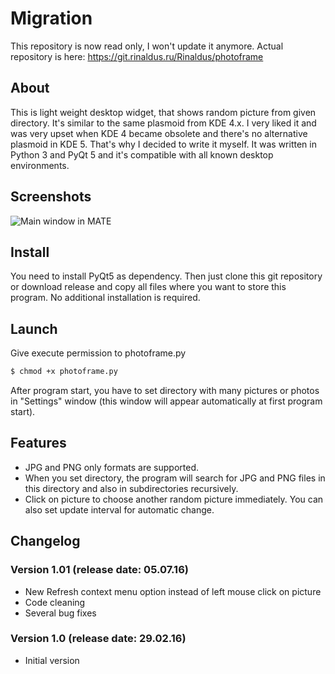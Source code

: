 # Migration

This repository is now read only, I won't update it anymore. Actual repository is here: https://git.rinaldus.ru/Rinaldus/photoframe

## About

This is light weight desktop widget, that shows random picture from given directory. It's similar to the same plasmoid from KDE 4.x. I very liked it and was very upset when KDE 4 became obsolete and there's no alternative plasmoid in KDE 5. That's why I decided to write it myself. It was written in Python 3 and PyQt 5 and it's compatible with all known desktop environments.

## Screenshots
![Main window in MATE](https://raw.github.com/rinaldus/photoframe/master/screenshots/screen1.jpg)

## Install

You need to install PyQt5 as dependency. Then just clone this git repository or download release and copy all files where you want to store this program. No additional installation is required.  

## Launch

Give execute permission to photoframe.py
```sh
$ chmod +x photoframe.py
```
After program start, you have to set directory with many pictures or photos in "Settings" window (this window will appear automatically at first program start).

## Features
* JPG and PNG only formats are supported.
* When you set directory, the program will search for JPG and PNG files in this directory and also in subdirectories recursively.
* Click on picture to choose another random picture immediately. You can also set update interval for automatic change.

## Changelog

### Version 1.01 (release date: 05.07.16)
* New Refresh context menu option instead of left mouse click on picture
* Code cleaning
* Several bug fixes

### Version 1.0 (release date: 29.02.16)
* Initial version

